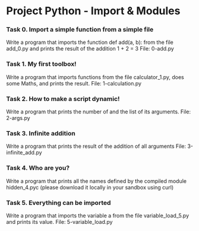 # Project Python - Import & Modules

### Task 0. Import a simple function from a simple file
Write a program that imports the function def add(a, b): from the file add_0.py and prints the result of the addition 1 + 2 = 3
File: 0-add.py

### Task 1. My first toolbox!
Write a program that imports functions from the file calculator_1.py, does some Maths, and prints the result.
File: 1-calculation.py

### Task 2. How to make a script dynamic!
Write a program that prints the number of and the list of its arguments.
File: 2-args.py

### Task 3. Infinite addition
Write a program that prints the result of the addition of all arguments
File: 3-infinite_add.py

### Task 4. Who are you?
Write a program that prints all the names defined by the compiled module hidden_4.pyc (please download it locally in your sandbox using curl)

### Task 5. Everything can be imported
Write a program that imports the variable a from the file variable_load_5.py and prints its value.
File: 5-variable_load.py
